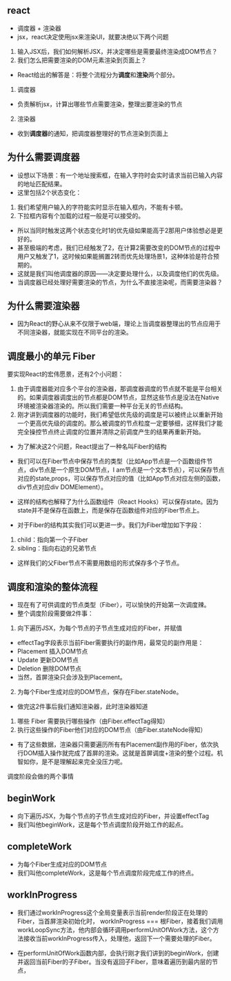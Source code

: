 ## react 
- 调度器 + 渲染器
- jsx，react决定使用jsx来渲染UI，就要决绝以下两个问题
1. 输入JSX后，我们如何解析JSX，并决定哪些是需要最终渲染成DOM节点？
2. 我们怎么把需要渲染的DOM元素渲染到页面上？
- React给出的解答是：将整个流程分为**调度**和**渲染**两个部分。

1. 调度器
- 负责解析jsx，计算出哪些节点需要渲染，整理出要渲染的节点
2. 渲染器
- 收到**调度器**的通知，把调度器整理好的节点渲染到页面上

## 为什么需要调度器
- 设想以下场景：有一个地址搜索框，在输入字符时会实时请求当前已输入内容的地址匹配结果。
- 这里包括2个状态变化：
1. 我们希望用户输入的字符能实时显示在输入框内，不能有卡顿。
2. 下拉框内容有个加载的过程一般是可以接受的。
- 所以当同时触发这两个状态变化时1的优先级如果能高于2那用户体验想必是更好的。
- 甚至极端的考虑，我们已经触发了2，在计算2需要改变的DOM节点的过程中用户又触发了1，这时候如果能搁置2转而优先处理场景1，这种体验是符合预期的。
- 这就是我们叫他调度器的原因——决定要处理什么，以及调度他们的优先级。
- 当调度器已经处理好需要渲染的节点，为什么不直接渲染呢，而需要渲染器？

## 为什么需要渲染器
- 因为React的野心从来不仅限于web端，理论上当调度器整理出的节点应用于不同渲染器，就能实现在不同平台的渲染。

## 调度最小的单元 Fiber
要实现React的宏伟愿景，还有2个小问题：
1. 由于调度器能对应多个平台的渲染器，那调度器调度的节点就不能是平台相关的。如果调度器调度出的节点都是DOM节点，显然这些节点是没法在Native环境被渲染器渲染的。所以我们需要一种平台无关的节点结构。
2. 刚才讲到调度器的功能时，我们希望低优先级的调度是可以被终止以重新开始一个更高优先级的调度的。那么被调度的节点粒度一定要够细，这样我们才能完全操控节点终止调度的位置并清除之前调度产生的结果再重新开始。
- 为了解决这2个问题，React提出了一种名叫Fiber的结构
- 我们可以在Fiber节点中保存节点的类型（比如App节点是一个函数组件节点，div节点是一个原生DOM节点，I am节点是一个文本节点），可以保存节点对应的state,props，可以保存节点对应的值（比如App节点对应左侧的函数，div节点对应div DOMElement）。
- 这样的结构也解释了为什么函数组件（React Hooks）可以保存state。因为state并不是保存在函数上，而是保存在函数组件对应的Fiber节点上。

- 对于Fiber的结构其实我们可以更进一步。我们为Fiber增加如下字段：
1. child：指向第一个子Fiber
2. sibling：指向右边的兄弟节点
- 这样我们的父Fiber节点不需要用数组的形式保存多个子节点。

## 调度和渲染的整体流程
- 现在有了可供调度的节点类型（Fiber），可以愉快的开始第一次调度辣。
- 整个调度阶段需要做2件事：
1. 向下遍历JSX，为每个节点的子节点生成对应的Fiber，并赋值
- effectTag字段表示当前Fiber需要执行的副作用，最常见的副作用是：
- Placement 插入DOM节点
- Update 更新DOM节点
- Deletion 删除DOM节点
- 当然，首屏渲染只会涉及到Placement。

2. 为每个Fiber生成对应的DOM节点，保存在Fiber.stateNode。

- 做完这2件事后我们通知渲染器，此时渲染器知道
1. 哪些 Fiber 需要执行哪些操作（由Fiber.effectTag得知）
2. 执行这些操作的Fiber他们对应的DOM节点（由Fiber.stateNode得知）
- 有了这些数据，渲染器只需要遍历所有有Placement副作用的Fiber，依次执行DOM插入操作就完成了首屏的渲染。这就是首屏调度+渲染的整个过程。机智如你，是不是理解起来完全没压力呢。

调度阶段会做的两个事情
## beginWork
- 向下遍历JSX，为每个节点的子节点生成对应的Fiber，并设置effectTag
- 我们叫他beginWork，这是每个节点调度阶段开始工作的起点。
## completeWork
- 为每个Fiber生成对应的DOM节点
- 我们叫他completeWork，这是每个节点调度阶段完成工作的终点。

## workInProgress
- 我们通过workInProgress这个全局变量表示当前render阶段正在处理的Fiber，当首屏渲染初始化时， workInProgress === 根Fiber，接着我们调用workLoopSync方法，他内部会循环调用performUnitOfWork方法，这个方法接收当前workInProgress传入，处理他，返回下一个需要处理的Fiber。

- 在performUnitOfWork函数内部，会执行刚才我们讲到的beginWork，创建并返回当前Fiber的子Fiber。当没有返回子Fiber，意味着遍历到最内层的节点，

